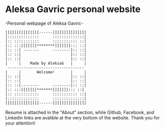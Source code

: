 # Aleksa Gavric personal website

-Personal webpage of Aleksa Gavric-

    [[[[[[[[[[[[[[[------]]]]]]]]]]]]]]]
    [::::::::::::::      ::::::::::::::]
    [:: :::::::::::      ::::::::::: ::]
    [:: :::[[[[[[[********]]]]]]]::: ::]
    [:: ::[ -------      --------]:: ::]
    [:: ::[                      ]:: ::]
    [:: ::[                      ]:: ::]
    |     |    Made by AleksaG   |     |
     ----------------------------------
    |     |       Welcome!       |     |
    [:: ::[                      ]:: ::]
    [:: ::[                      ]:: ::]
    [:: ::[--------      --------]:: ::]
    [:: :::[[[[[[[*******]]]]]]]::: ::]
    [:: :::::::::::      ::::::::::: ::]
    [::::::::::::::      ::::::::::::::]
    [[[[[[[[[[[[[[[------]]]]]]]]]]]]]]]
    
Resume is attached in the "About" section, while Github, Facebook, and Linkedin links are avalible at the very bottom of the website. Thank you for your attention!

